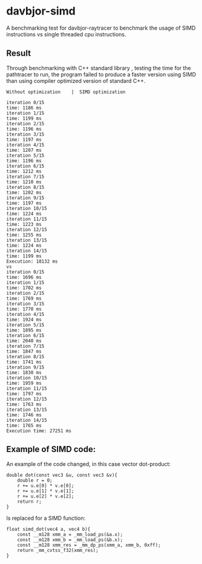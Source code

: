 # davbjor-simd
A benchmarking test for davbjor-raytracer to benchmark the usage of SIMD instructions vs single threaded cpu instructions.

## Result
Through benchmarking with C++ standard library <crono>, testing the time for the pathtracer to run, the program failed to produce a faster version using SIMD than using compiler optimized version of standard C++.

```
Without optimization    |  SIMD optimization

iteration 0/15
time: 1186 ms
iteration 1/15
time: 1199 ms
iteration 2/15
time: 1196 ms
iteration 3/15
time: 1197 ms
iteration 4/15
time: 1207 ms
iteration 5/15
time: 1196 ms
iteration 6/15
time: 1212 ms
iteration 7/15
time: 1210 ms
iteration 8/15
time: 1202 ms
iteration 9/15
time: 1197 ms
iteration 10/15
time: 1224 ms
iteration 11/15
time: 1223 ms
iteration 12/15
time: 1255 ms
iteration 13/15
time: 1224 ms
iteration 14/15
time: 1199 ms
Execution: 18132 ms
vs
iteration 0/15
time: 1696 ms
iteration 1/15
time: 1702 ms
iteration 2/15
time: 1769 ms
iteration 3/15
time: 1770 ms
iteration 4/15
time: 1924 ms
iteration 5/15
time: 1895 ms
iteration 6/15
time: 2040 ms
iteration 7/15
time: 1847 ms
iteration 8/15
time: 1741 ms
iteration 9/15
time: 1830 ms
iteration 10/15
time: 1959 ms
iteration 11/15
time: 1797 ms
iteration 12/15
time: 1763 ms
iteration 13/15
time: 1746 ms
iteration 14/15
time: 1765 ms
Execution time: 27251 ms
```

## Example of SIMD code:
An example of the code changed, in this case vector dot-product:
```
double dot(const vec3 &u, const vec3 &v){
    double r = 0;
    r += u.e[0] * v.e[0];
    r += u.e[1] * v.e[1];
    r += u.e[2] * v.e[2];
    return r;
}
```
Is replaced for a SIMD function:
```
float simd_dot(vec4 a, vec4 b){
    const __m128 xmm_a = _mm_load_ps(&a.x);
    const __m128 xmm_b = _mm_load_ps(&b.x);
    const __m128 xmm_res = _mm_dp_ps(xmm_a, xmm_b, 0xff);
    return _mm_cvtss_f32(xmm_res);
}
```
